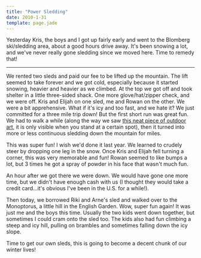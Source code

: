 ```yaml
---
title: "Power Sledding"
date: 2010-1-31
template: page.jade
---
```


Yesterday Kris, the boys and I got up fairly early and went to the Blomberg
ski/sledding area, about a good hours drive away. It's been snowing a lot,
and we've never really gone sledding since we moved here. Time to remedy
that!
  
---
  
We rented two sleds and paid our fee to be lifted up the mountain. The
lift seemed to take forever and we got cold, especially because it started
snowing, heavier and heavier as we climbed. At the top we got off and took
shelter in a little three-sided shack. One more glove/hat/zipper check,
and we were off. Kris and Elijah on one sled, me and Rowan on the other.
We were a bit apprehensive. What if it's icy and too fast, and we hate
it? We just committed for a three mile trip down! But the first short run
was great fun. We had to walk a while (along the way we saw [this neat piece of outdoor art](http://www.panoramio.com/photo/23061999),
it is only visible when you stand at a certain spot), then it turned into
more or less continuous sledding down the mountain for miles.
  
  
This was super fun! I wish we'd done it last year. We learned to crudely
steer by dropping one leg in the snow. Once Kris and Elijah fell turning
a corner, this was very memorable and fun! Rowan seemed to like bumps a
lot, but 3 times he got a spray of powder in his face that wasn't much
fun.
  
  
An hour after we got there we were down. We would have gone one more time,
but we didn't have enough cash with us (I thought they would take a credit
card...it's obvious I've been in the U.S. for a while!).
  
  
Then today, we borrowed Riki and Arne's sled and walked over to the Monoptorus,
a little hill in the English Garden. Wow, super fun again! It was just
me and the boys this time. Usually the two kids went down together, but
sometimes I could cram onto the sled too. The kids also had fun climbing
a steep and icy hill, pulling on brambles and sometimes falling down the
icy slope.
  
  
Time to get our own sleds, this is going to become a decent chunk of our
winter lives!
